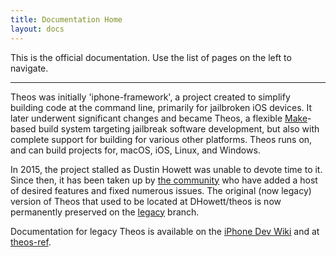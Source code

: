 ```yaml
---
title: Documentation Home
layout: docs
---
```


This is the official documentation. Use the list of pages on the left to navigate.

----

Theos was initially 'iphone-framework', a project created to simplify building code at the command line, primarily for jailbroken iOS devices. It later underwent significant changes and became Theos, a flexible [Make](https://www.gnu.org/software/make/)-based build system targeting jailbreak software development, but also with complete support for building for various other platforms. Theos runs on, and can build projects for, macOS, iOS, Linux, and Windows.

In 2015, the project stalled as Dustin Howett was unable to devote time to it. Since then, it has been taken up by [the community](https://github.com/theos/theos/graphs/contributors) who have added a host of desired features and fixed numerous issues. The original (now legacy) version of Theos that used to be located at DHowett/theos is now permanently preserved on the [legacy](https://github.com/theos/theos/tree/legacy) branch.

Documentation for legacy Theos is available on the [iPhone Dev Wiki](http://iphonedev.wiki/index.php/Theos) and at [theos-ref](https://github.com/theiostream/theos-ref).
